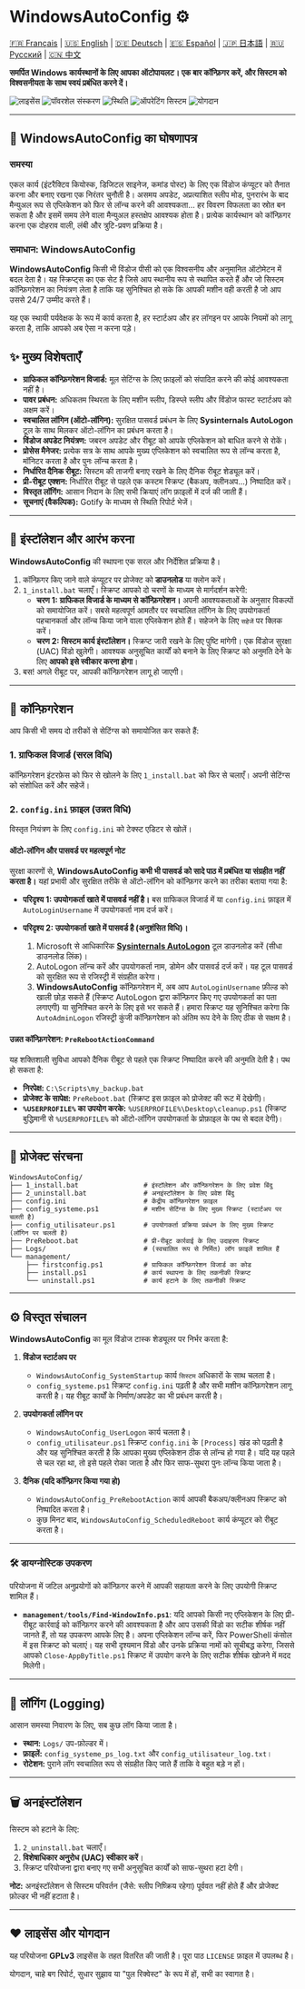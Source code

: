 # WindowsAutoConfig ⚙️

[🇫🇷 Français](README-fr-FR.md) | [🇺🇸 English](README.md) | [🇩🇪 Deutsch](README-de-DE.md) | [🇪🇸 Español](README-es-ES.md) | [🇯🇵 日本語](README-ja-JP.md) | [🇷🇺 Русский](README-ru-RU.md) | [🇨🇳 中文](README-zh-CN.md)

**समर्पित Windows कार्यस्थानों के लिए आपका ऑटोपायलट। एक बार कॉन्फ़िगर करें, और सिस्टम को विश्वसनीयता के साथ स्वयं प्रबंधित करने दें।**

![लाइसेंस](https://img.shields.io/badge/Licence-GPLv3-blue.svg)
![पॉवरशेल संस्करण](https://img.shields.io/badge/PowerShell-5.1%2B-blue)
![स्थिति](https://img.shields.io/badge/Statut-Opérationnel-brightgreen.svg)
![ऑपरेटिंग सिस्टम](https://img.shields.io/badge/OS-Windows_10_|_11-informational)
![योगदान](https://img.shields.io/badge/Contributions-Bienvenues-brightgreen.svg)

---

## 🎯 WindowsAutoConfig का घोषणापत्र

### समस्या
एकल कार्य (इंटरैक्टिव कियोस्क, डिजिटल साइनेज, कमांड पोस्ट) के लिए एक विंडोज कंप्यूटर को तैनात करना और बनाए रखना एक निरंतर चुनौती है। असमय अपडेट, अप्रत्याशित स्लीप मोड, पुनरारंभ के बाद मैन्युअल रूप से एप्लिकेशन को फिर से लॉन्च करने की आवश्यकता... हर विवरण विफलता का स्रोत बन सकता है और इसमें समय लेने वाला मैन्युअल हस्तक्षेप आवश्यक होता है। प्रत्येक कार्यस्थान को कॉन्फ़िगर करना एक दोहराव वाली, लंबी और त्रुटि-प्रवण प्रक्रिया है।

### समाधान: WindowsAutoConfig
**WindowsAutoConfig** किसी भी विंडोज पीसी को एक विश्वसनीय और अनुमानित ऑटोमेटन में बदल देता है। यह स्क्रिप्ट्स का एक सेट है जिसे आप स्थानीय रूप से स्थापित करते हैं और जो सिस्टम कॉन्फ़िगरेशन का नियंत्रण लेता है ताकि यह सुनिश्चित हो सके कि आपकी मशीन वही करती है जो आप उससे 24/7 उम्मीद करते हैं।

यह एक स्थायी पर्यवेक्षक के रूप में कार्य करता है, हर स्टार्टअप और हर लॉगइन पर आपके नियमों को लागू करता है, ताकि आपको अब ऐसा न करना पड़े।

## ✨ मुख्य विशेषताएँ
*   **ग्राफिकल कॉन्फ़िगरेशन विजार्ड:** मूल सेटिंग्स के लिए फ़ाइलों को संपादित करने की कोई आवश्यकता नहीं है।
*   **पावर प्रबंधन:** अधिकतम स्थिरता के लिए मशीन स्लीप, डिस्प्ले स्लीप और विंडोज फास्ट स्टार्टअप को अक्षम करें।
*   **स्वचालित लॉगिन (ऑटो-लॉगिन):** सुरक्षित पासवर्ड प्रबंधन के लिए **Sysinternals AutoLogon** टूल के साथ मिलकर ऑटो-लॉगिन का प्रबंधन करता है।
*   **विंडोज अपडेट नियंत्रण:** जबरन अपडेट और रीबूट को आपके एप्लिकेशन को बाधित करने से रोकें।
*   **प्रोसेस मैनेजर:** प्रत्येक सत्र के साथ आपके मुख्य एप्लिकेशन को स्वचालित रूप से लॉन्च करता है, मॉनिटर करता है और पुनः लॉन्च करता है।
*   **निर्धारित दैनिक रीबूट:** सिस्टम की ताजगी बनाए रखने के लिए दैनिक रीबूट शेड्यूल करें।
*   **प्री-रीबूट एक्शन:** निर्धारित रीबूट से पहले एक कस्टम स्क्रिप्ट (बैकअप, क्लीनअप...) निष्पादित करें।
*   **विस्तृत लॉगिंग:** आसान निदान के लिए सभी क्रियाएं लॉग फ़ाइलों में दर्ज की जाती हैं।
*   **सूचनाएं (वैकल्पिक):** Gotify के माध्यम से स्थिति रिपोर्ट भेजें।

---

## 🚀 इंस्टॉलेशन और आरंभ करना
**WindowsAutoConfig** की स्थापना एक सरल और निर्देशित प्रक्रिया है।

1.  कॉन्फ़िगर किए जाने वाले कंप्यूटर पर प्रोजेक्ट को **डाउनलोड** या क्लोन करें।
2.  `1_install.bat` चलाएँ। स्क्रिप्ट आपको दो चरणों के माध्यम से मार्गदर्शन करेगी:
    *   **चरण 1: ग्राफिकल विजार्ड के माध्यम से कॉन्फ़िगरेशन।**
        अपनी आवश्यकताओं के अनुसार विकल्पों को समायोजित करें। सबसे महत्वपूर्ण आमतौर पर स्वचालित लॉगिन के लिए उपयोगकर्ता पहचानकर्ता और लॉन्च किया जाने वाला एप्लिकेशन होते हैं। सहेजने के लिए `सहेजें` पर क्लिक करें।
    *   **चरण 2: सिस्टम कार्य इंस्टॉलेशन।**
        स्क्रिप्ट जारी रखने के लिए पुष्टि मांगेगी। एक विंडोज सुरक्षा (UAC) विंडो खुलेगी। आवश्यक अनुसूचित कार्यों को बनाने के लिए स्क्रिप्ट को अनुमति देने के लिए **आपको इसे स्वीकार करना होगा**।
3.  बस! अगले रीबूट पर, आपकी कॉन्फ़िगरेशन लागू हो जाएगी।

---

## 🔧 कॉन्फ़िगरेशन
आप किसी भी समय दो तरीकों से सेटिंग्स को समायोजित कर सकते हैं:

### 1. ग्राफिकल विजार्ड (सरल विधि)
कॉन्फ़िगरेशन इंटरफ़ेस को फिर से खोलने के लिए `1_install.bat` को फिर से चलाएँ। अपनी सेटिंग्स को संशोधित करें और सहेजें।

### 2. `config.ini` फ़ाइल (उन्नत विधि)
विस्तृत नियंत्रण के लिए `config.ini` को टेक्स्ट एडिटर से खोलें।

#### ऑटो-लॉगिन और पासवर्ड पर महत्वपूर्ण नोट
सुरक्षा कारणों से, **WindowsAutoConfig कभी भी पासवर्ड को सादे पाठ में प्रबंधित या संग्रहीत नहीं करता है।** यहां प्रभावी और सुरक्षित तरीके से ऑटो-लॉगिन को कॉन्फ़िगर करने का तरीका बताया गया है:

*   **परिदृश्य 1: उपयोगकर्ता खाते में पासवर्ड नहीं है।**
    बस ग्राफिकल विजार्ड में या `config.ini` फ़ाइल में `AutoLoginUsername` में उपयोगकर्ता नाम दर्ज करें।

*   **परिदृश्य 2: उपयोगकर्ता खाते में पासवर्ड है (अनुशंसित विधि)।**
    1.  Microsoft से आधिकारिक **[Sysinternals AutoLogon](https://download.sysinternals.com/files/AutoLogon.zip)** टूल डाउनलोड करें (सीधा डाउनलोड लिंक)।
    2.  AutoLogon लॉन्च करें और उपयोगकर्ता नाम, डोमेन और पासवर्ड दर्ज करें। यह टूल पासवर्ड को सुरक्षित रूप से रजिस्ट्री में संग्रहीत करेगा।
    3.  **WindowsAutoConfig** कॉन्फ़िगरेशन में, अब आप `AutoLoginUsername` फ़ील्ड को खाली छोड़ सकते हैं (स्क्रिप्ट AutoLogon द्वारा कॉन्फ़िगर किए गए उपयोगकर्ता का पता लगाएगी) या सुनिश्चित करने के लिए इसे भर सकते हैं। हमारा स्क्रिप्ट यह सुनिश्चित करेगा कि `AutoAdminLogon` रजिस्ट्री कुंजी कॉन्फ़िगरेशन को अंतिम रूप देने के लिए ठीक से सक्षम है।

#### उन्नत कॉन्फ़िगरेशन: `PreRebootActionCommand`
यह शक्तिशाली सुविधा आपको दैनिक रीबूट से पहले एक स्क्रिप्ट निष्पादित करने की अनुमति देती है। पथ हो सकता है:
- **निरपेक्ष:** `C:\Scripts\my_backup.bat`
- **प्रोजेक्ट के सापेक्ष:** `PreReboot.bat` (स्क्रिप्ट इस फ़ाइल को प्रोजेक्ट की रूट में देखेगी)।
- **`%USERPROFILE%` का उपयोग करके:** `%USERPROFILE%\Desktop\cleanup.ps1` (स्क्रिप्ट बुद्धिमानी से `%USERPROFILE%` को ऑटो-लॉगिन उपयोगकर्ता के प्रोफ़ाइल के पथ से बदल देगी)।

---

## 📂 प्रोजेक्ट संरचना
```
WindowsAutoConfig/
├── 1_install.bat                # इंस्टॉलेशन और कॉन्फ़िगरेशन के लिए प्रवेश बिंदु
├── 2_uninstall.bat              # अनइंस्टॉलेशन के लिए प्रवेश बिंदु
├── config.ini                   # केंद्रीय कॉन्फ़िगरेशन फ़ाइल
├── config_systeme.ps1           # मशीन सेटिंग्स के लिए मुख्य स्क्रिप्ट (स्टार्टअप पर चलती है)
├── config_utilisateur.ps1       # उपयोगकर्ता प्रक्रिया प्रबंधन के लिए मुख्य स्क्रिप्ट (लॉगिन पर चलती है)
├── PreReboot.bat                # प्री-रीबूट कार्रवाई के लिए उदाहरण स्क्रिप्ट
├── Logs/                        # (स्वचालित रूप से निर्मित) लॉग फ़ाइलें शामिल हैं
└── management/
    ├── firstconfig.ps1          # ग्राफिकल कॉन्फ़िगरेशन विजार्ड का कोड
    ├── install.ps1              # कार्य स्थापना के लिए तकनीकी स्क्रिप्ट
    └── uninstall.ps1            # कार्य हटाने के लिए तकनीकी स्क्रिप्ट
```

---

## ⚙️ विस्तृत संचालन
**WindowsAutoConfig** का मूल विंडोज टास्क शेड्यूलर पर निर्भर करता है:

1.  **विंडोज स्टार्टअप पर**
    *   `WindowsAutoConfig_SystemStartup` कार्य `सिस्टम` अधिकारों के साथ चलता है।
    *   `config_systeme.ps1` स्क्रिप्ट `config.ini` पढ़ती है और सभी मशीन कॉन्फ़िगरेशन लागू करती है। यह रीबूट कार्यों के निर्माण/अपडेट का भी प्रबंधन करती है।

2.  **उपयोगकर्ता लॉगिन पर**
    *   `WindowsAutoConfig_UserLogon` कार्य चलता है।
    *   `config_utilisateur.ps1` स्क्रिप्ट `config.ini` के `[Process]` खंड को पढ़ती है और यह सुनिश्चित करती है कि आपका मुख्य एप्लिकेशन ठीक से लॉन्च हो गया है। यदि यह पहले से चल रहा था, तो इसे पहले रोका जाता है और फिर साफ-सुथरा पुनः लॉन्च किया जाता है।

3.  **दैनिक (यदि कॉन्फ़िगर किया गया हो)**
    *   `WindowsAutoConfig_PreRebootAction` कार्य आपकी बैकअप/क्लीनअप स्क्रिप्ट को निष्पादित करता है।
    *   कुछ मिनट बाद, `WindowsAutoConfig_ScheduledReboot` कार्य कंप्यूटर को रीबूट करता है।

---

### 🛠️ डायग्नोस्टिक उपकरण

परियोजना में जटिल अनुप्रयोगों को कॉन्फ़िगर करने में आपकी सहायता करने के लिए उपयोगी स्क्रिप्ट शामिल हैं।

*   **`management/tools/Find-WindowInfo.ps1`**: यदि आपको किसी नए एप्लिकेशन के लिए प्री-रीबूट कार्रवाई को कॉन्फ़िगर करने की आवश्यकता है और आप उसकी विंडो का सटीक शीर्षक नहीं जानते हैं, तो यह उपकरण आपके लिए है। अपना एप्लिकेशन लॉन्च करें, फिर PowerShell कंसोल में इस स्क्रिप्ट को चलाएं। यह सभी दृश्यमान विंडो और उनके प्रक्रिया नामों को सूचीबद्ध करेगा, जिससे आपको `Close-AppByTitle.ps1` स्क्रिप्ट में उपयोग करने के लिए सटीक शीर्षक खोजने में मदद मिलेगी।

---

## 📄 लॉगिंग (Logging)
आसान समस्या निवारण के लिए, सब कुछ लॉग किया जाता है।
*   **स्थान:** `Logs/` उप-फ़ोल्डर में।
*   **फ़ाइलें:** `config_systeme_ps_log.txt` और `config_utilisateur_log.txt`।
*   **रोटेशन:** पुराने लॉग स्वचालित रूप से संग्रहीत किए जाते हैं ताकि वे बहुत बड़े न हों।

---

## 🗑️ अनइंस्टॉलेशन
सिस्टम को हटाने के लिए:
1.  `2_uninstall.bat` चलाएँ।
2.  **विशेषाधिकार अनुरोध (UAC) स्वीकार करें**।
3.  स्क्रिप्ट परियोजना द्वारा बनाए गए सभी अनुसूचित कार्यों को साफ-सुथरा हटा देगी।

**नोट:** अनइंस्टॉलेशन से सिस्टम परिवर्तन (जैसे: स्लीप निष्क्रिय रहेगा) पूर्ववत नहीं होते हैं और प्रोजेक्ट फ़ोल्डर भी नहीं हटाता है।

---

## ❤️ लाइसेंस और योगदान
यह परियोजना **GPLv3** लाइसेंस के तहत वितरित की जाती है। पूरा पाठ `LICENSE` फ़ाइल में उपलब्ध है।

योगदान, चाहे बग रिपोर्ट, सुधार सुझाव या "पुल रिक्वेस्ट" के रूप में हों, सभी का स्वागत है।

